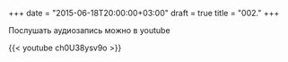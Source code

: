 +++
date = "2015-06-18T20:00:00+03:00"
draft = true
title = "002."
+++

Послушать аудиозапись можно в youtube

{{< youtube ch0U38ysv9o >}}
